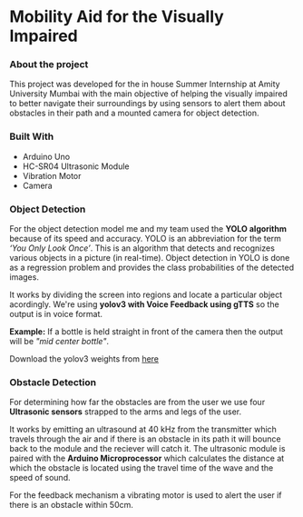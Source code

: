 # Mobility Aid for the Visually Impaired

### About the project
This project was developed for the in house Summer Internship at Amity University Mumbai with the main objective of helping the visually impaired to better navigate their surroundings by using sensors to alert them about obstacles in their path and a mounted camera for object detection.

### Built With
* Arduino Uno
* HC-SR04 Ultrasonic Module
* Vibration Motor
* Camera

### Object Detection
For the object detection model me and my team used the **YOLO algorithm** because of its speed and accuracy. YOLO is an abbreviation for the term *‘You Only Look Once’*. This is an algorithm that detects and recognizes various objects in a picture (in real-time). Object detection in YOLO is done as a regression problem and provides the class probabilities of the detected images.

It works by dividing the screen into regions and locate a particular object acordingly. We're using **yolov3 with Voice Feedback using gTTS** so the output is in voice format.

**Example:** If a bottle is held straight in front of the camera then the output will be *"mid center bottle"*.

Download the yolov3 weights from [here](https://pjreddie.com/media/files/yolov3.weights)

### Obstacle Detection
For determining how far the obstacles are from the user we use four **Ultrasonic sensors** strapped to the arms and legs of the user. 

It works by emitting an ultrasound at 40 kHz from the transmitter which travels through the air and if there is an obstacle in its path it will bounce back to the module and the reciever will catch it.
The ultrasonic module is paired with the **Arduino Microprocessor** which calculates the distance at which the obstacle is located using the travel time of the wave and the speed of sound.

For the feedback mechanism a vibrating motor is used to alert the user if there is an obstacle within 50cm.
